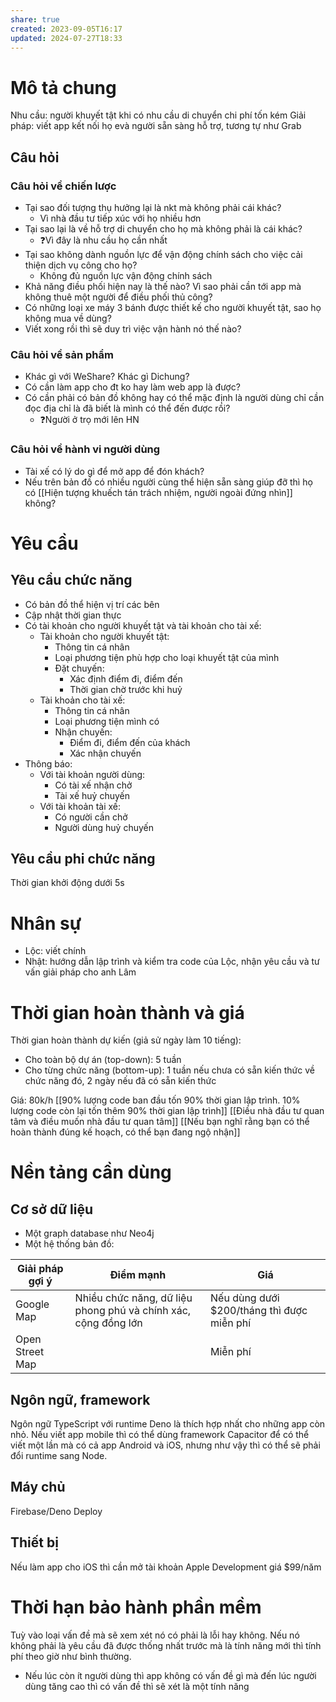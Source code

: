 ```yaml
---
share: true
created: 2023-09-05T16:17
updated: 2024-07-27T18:33
---
```

# Mô tả chung
Nhu cầu: người khuyết tật khi có nhu cầu di chuyển chi phí tốn kém
Giải pháp: viết app kết nối họ evà người sẵn sàng hỗ trợ, tương tự như Grab

## Câu hỏi
### Câu hỏi về chiến lược
- Tại sao đối tượng thụ hưởng lại là nkt mà không phải cái khác? 
	- Vì nhà đầu tư tiếp xúc với họ nhiều hơn 
- Tại sao lại là về hỗ trợ di chuyển cho họ mà không phải là cái khác?
	- ❓Vì đây là nhu cầu họ cần nhất
- Tại sao không dành nguồn lực để vận động chính sách cho việc cải thiện dịch vụ công cho họ?
	- Không đủ nguồn lực vận động chính sách
- Khả năng điều phối hiện nay là thế nào? Vì sao phải cần tới app mà không thuê một người để điều phối thủ công?
- Có những loại xe máy 3 bánh được thiết kế cho người khuyết tật, sao họ không mua về dùng?
- Viết xong rồi thì sẽ duy trì việc vận hành nó thế nào?

### Câu hỏi về sản phẩm
- Khác gì với WeShare? Khác gì Dichung?
- Có cần làm app cho đt ko hay làm web app là được?
- Có cần phải có bản đồ không hay có thể mặc định là người dùng chỉ cần đọc địa chỉ là đã biết là mình có thể đến được rồi?
	- ❓Người ở trọ mới lên HN 

### Câu hỏi về hành vi người dùng
- Tài xế có lý do gì để mở app để đón khách?
- Nếu trên bản đồ có nhiều người cùng thể hiện sẵn sàng giúp đỡ thì họ có [[Hiện tượng khuếch tán trách nhiệm, người ngoài đứng nhìn]] không?

# Yêu cầu
## Yêu cầu chức năng
- Có bản đồ thể hiện vị trí các bên
- Cập nhật thời gian thực
- Có tài khoản cho người khuyết tật và tài khoản cho tài xế:
    - Tài khoản cho người khuyết tật:
        - Thông tin cá nhân
        - Loại phương tiện phù hợp cho loại khuyết tật của mình
        - Đặt chuyến:
            - Xác định điểm đi, điểm đến
            - Thời gian chờ trước khi huỷ
    - Tài khoản cho tài xế:
        - Thông tin cá nhân
        - Loại phương tiện mình có
        - Nhận chuyến:
            - Điểm đi, điểm đến của khách
            - Xác nhận chuyến
- Thông báo:
    - Với tài khoản người dùng:
        - Có tài xế nhận chở 
        - Tài xế huỷ chuyến
    - Với tài khoản tài xế:
        - Có người cần chở
        - Người dùng huỷ chuyến

## Yêu cầu phi chức năng
Thời gian khởi động dưới 5s

# Nhân sự 
- Lộc: viết chính
- Nhật: hướng dẫn lập trình và kiểm tra code của Lộc, nhận yêu cầu và tư vấn giải pháp cho anh Lâm

# Thời gian hoàn thành và giá
 Thời gian hoàn thành dự kiến (giả sử ngày làm 10 tiếng): 
 - Cho toàn bộ dự án (top-down): 5 tuần
 - Cho từng chức năng (bottom-up): 1 tuần nếu chưa có sẵn kiến thức về chức năng đó, 2 ngày nếu đã có sẵn kiến thức
 
 Giá: 80k/h
 [[90% lượng code ban đầu tốn 90% thời gian lập trình. 10% lượng code còn lại tốn thêm 90% thời gian lập trình]]
 [[Điều nhà đầu tư quan tâm và điều muốn nhà đầu tư quan tâm]]
 [[Nếu bạn nghĩ rằng bạn có thể hoàn thành đúng kế hoạch, có thể bạn đang ngộ nhận]]
 
# Nền tảng cần dùng
## Cơ sở dữ liệu
- Một graph database như Neo4j
- Một hệ thống bản đồ:

| Giải pháp gợi ý | Điểm mạnh                                                      | Giá                                        |
| --------------- | -------------------------------------------------------------- | ------------------------------------------ |
| Google Map      | Nhiều chức năng, dữ liệu phong phú và chính xác, cộng đồng lớn | Nếu dùng dưới $200/tháng thì được miễn phí |
| Open Street Map |                                                                | Miễn phí                                   |

## Ngôn ngữ, framework
Ngôn ngữ TypeScript với runtime Deno là thích hợp nhất cho những app còn nhỏ. Nếu viết app mobile thì có thể dùng framework Capacitor để có thể viết một lần mà có cả app Android và iOS, nhưng như vậy thì có thể sẽ phải đổi runtime sang Node. 

## Máy chủ
Firebase/Deno Deploy

## Thiết bị
Nếu làm app cho iOS thì cần mở tài khoản Apple Development giá $99/năm

# Thời hạn bảo hành phần mềm
Tuỳ vào loại vấn đề mà sẽ xem xét nó có phải là lỗi hay không. Nếu nó không phải là yêu cầu đã được thống nhất trước mà là tính năng mới thì tính phí theo giờ như bình thường.
- Nếu lúc còn ít người dùng thì app không có vấn đề gì mà đến lúc người dùng tăng cao thì có vấn đề thì sẽ xét là một tính năng
